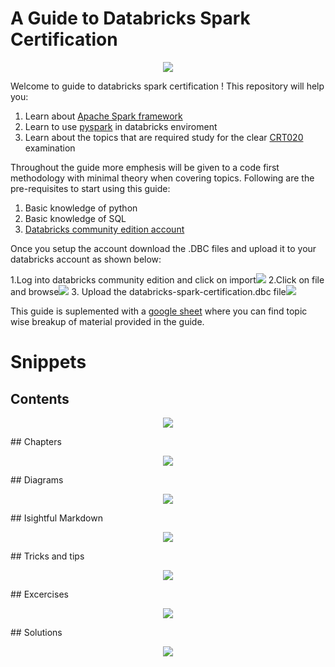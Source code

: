 # A Guide to Databricks Spark Certification


<p align="center">
  <img src="https://github.com/Realsid/databricks-spark-certification/blob/master/assets/db-logo.png">
</p>

Welcome to guide to databricks spark certification ! This repository will help you:
1. Learn about [Apache Spark framework](https://spark.apache.org/)
2. Learn to use [pyspark](https://spark.apache.org/docs/latest/api/python/index.html) in databricks enviroment 
3. Learn about the topics that are required study for the clear [CRT020](https://academy.databricks.com/category/certifications) examination

Throughout the guide more emphesis will be given to a code first methodology with minimal theory when covering topics. Following are the pre-requisites to start using this guide:

1. Basic knowledge of python
2. Basic knowledge of SQL
2. [Databricks community edition account](https://community.cloud.databricks.com/)

Once you setup the account download the .DBC files and upload it to your databricks account as shown below:

1.Log into databricks community edition and click on import![](https://github.com/Realsid/databricks-spark-certification/blob/master/assets/step1.png)
2.Click on file and browse![](https://github.com/Realsid/databricks-spark-certification/blob/master/assets/step2.png)
3. Upload the databricks-spark-certification.dbc file![](https://github.com/Realsid/databricks-spark-certification/blob/master/assets/step3.png)

This guide is suplemented with a [google sheet](https://docs.google.com/spreadsheets/d/1QOymDzCGG0LgzoFbSdwMPMEfysVwQs2oyTiIagSBSKM/edit?usp=sharing) where you can find topic wise breakup of material provided in the guide.

# Snippets
## Contents
<p align="center">
  <img src="https://github.com/Realsid/databricks-spark-certification/blob/master/assets/contents.jpg">
</p>
## Chapters
<p align="center">
  <img src="https://github.com/Realsid/databricks-spark-certification/blob/master/assets/chapter1_preview.jpg">
</p>
## Diagrams
<p align="center">
  <img src="https://github.com/Realsid/databricks-spark-certification/blob/master/assets/contents.jpg">
</p>
## Isightful Markdown
<p align="center">
  <img src="https://github.com/Realsid/databricks-spark-certification/blob/master/assets/contents.jpg">
</p>
## Tricks and tips
<p align="center">
  <img src="https://github.com/Realsid/databricks-spark-certification/blob/master/assets/contents.jpg">
</p>
## Excercises
<p align="center">
  <img src="https://github.com/Realsid/databricks-spark-certification/blob/master/assets/contents.jpg">
</p>
## Solutions
<p align="center">
  <img src="https://github.com/Realsid/databricks-spark-certification/blob/master/assets/contents.jpg">
</p>
